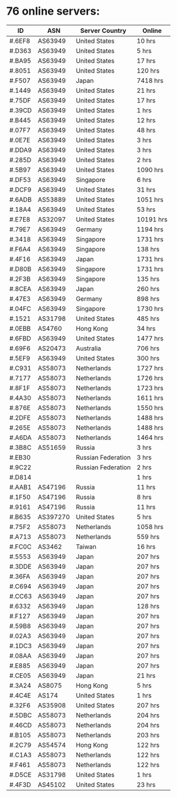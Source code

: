 # 76 online servers:

| ID | ASN | Server Country | Online |
| ------ | ------ | ------ | ------ |
| #.6EF8 | AS63949 | United States | 10 hrs |
| #.D363 | AS63949 | United States | 5 hrs |
| #.BA95 | AS63949 | United States | 17 hrs |
| #.8051 | AS63949 | United States | 120 hrs |
| #.F507 | AS63949 | Japan | 7418 hrs |
| #.1449 | AS63949 | United States | 21 hrs |
| #.75DF | AS63949 | United States | 17 hrs |
| #.39CD | AS63949 | United States | 1 hrs |
| #.B445 | AS63949 | United States | 12 hrs |
| #.07F7 | AS63949 | United States | 48 hrs |
| #.0E7E | AS63949 | United States | 3 hrs |
| #.DDA9 | AS63949 | United States | 3 hrs |
| #.285D | AS63949 | United States | 2 hrs |
| #.5B97 | AS63949 | United States | 1090 hrs |
| #.DF53 | AS63949 | Singapore | 6 hrs |
| #.DCF9 | AS63949 | United States | 31 hrs |
| #.6ADB | AS53889 | United States | 1051 hrs |
| #.18A4 | AS63949 | United States | 53 hrs |
| #.E7E8 | AS32097 | United States | 10191 hrs |
| #.79E7 | AS63949 | Germany | 1194 hrs |
| #.3418 | AS63949 | Singapore | 1731 hrs |
| #.F6A4 | AS63949 | Singapore | 138 hrs |
| #.4F16 | AS63949 | Japan | 1731 hrs |
| #.D80B | AS63949 | Singapore | 1731 hrs |
| #.2F3B | AS63949 | Singapore | 135 hrs |
| #.8CEA | AS63949 | Japan | 260 hrs |
| #.47E3 | AS63949 | Germany | 898 hrs |
| #.04FC | AS63949 | Singapore | 1730 hrs |
| #.1521 | AS31798 | United States | 485 hrs |
| #.0EBB | AS4760 | Hong Kong | 34 hrs |
| #.6FBD | AS63949 | United States | 1477 hrs |
| #.69F6 | AS20473 | Australia | 706 hrs |
| #.5EF9 | AS63949 | United States | 300 hrs |
| #.C931 | AS58073 | Netherlands | 1727 hrs |
| #.7177 | AS58073 | Netherlands | 1726 hrs |
| #.8F1F | AS58073 | Netherlands | 1723 hrs |
| #.4A30 | AS58073 | Netherlands | 1611 hrs |
| #.876E | AS58073 | Netherlands | 1550 hrs |
| #.2DFE | AS58073 | Netherlands | 1488 hrs |
| #.265E | AS58073 | Netherlands | 1488 hrs |
| #.A6DA | AS58073 | Netherlands | 1464 hrs |
| #.3B8C | AS51659 | Russia | 3 hrs |
| #.EB30 |  | Russian Federation | 3 hrs |
| #.9C22 |  | Russian Federation | 2 hrs |
| #.D814 |  |  | 1 hrs |
| #.AAB1 | AS47196 | Russia | 11 hrs |
| #.1F50 | AS47196 | Russia | 8 hrs |
| #.9161 | AS47196 | Russia | 11 hrs |
| #.B635 | AS397270 | United States | 5 hrs |
| #.75F2 | AS58073 | Netherlands | 1058 hrs |
| #.A713 | AS58073 | Netherlands | 559 hrs |
| #.FC0C | AS3462 | Taiwan | 16 hrs |
| #.5553 | AS63949 | Japan | 207 hrs |
| #.3DDE | AS63949 | Japan | 207 hrs |
| #.36FA | AS63949 | Japan | 207 hrs |
| #.C694 | AS63949 | Japan | 207 hrs |
| #.CC63 | AS63949 | Japan | 207 hrs |
| #.6332 | AS63949 | Japan | 128 hrs |
| #.F127 | AS63949 | Japan | 207 hrs |
| #.59B8 | AS63949 | Japan | 207 hrs |
| #.02A3 | AS63949 | Japan | 207 hrs |
| #.1DC3 | AS63949 | Japan | 207 hrs |
| #.08AA | AS63949 | Japan | 207 hrs |
| #.E885 | AS63949 | Japan | 207 hrs |
| #.CE05 | AS63949 | Japan | 21 hrs |
| #.3A24 | AS8075 | Hong Kong | 5 hrs |
| #.4C4E | AS174 | United States | 1 hrs |
| #.32F6 | AS35908 | United States | 207 hrs |
| #.5DBC | AS58073 | Netherlands | 204 hrs |
| #.46CD | AS58073 | Netherlands | 204 hrs |
| #.B105 | AS58073 | Netherlands | 203 hrs |
| #.2C79 | AS54574 | Hong Kong | 122 hrs |
| #.C1A3 | AS58073 | Netherlands | 122 hrs |
| #.F461 | AS58073 | Netherlands | 122 hrs |
| #.D5CE | AS31798 | United States | 1 hrs |
| #.4F3D | AS45102 | United States | 23 hrs |

